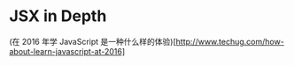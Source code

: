 # JSX in Depth

(在 2016 年学 JavaScript 是一种什么样的体验)[http://www.techug.com/how-about-learn-javascript-at-2016]